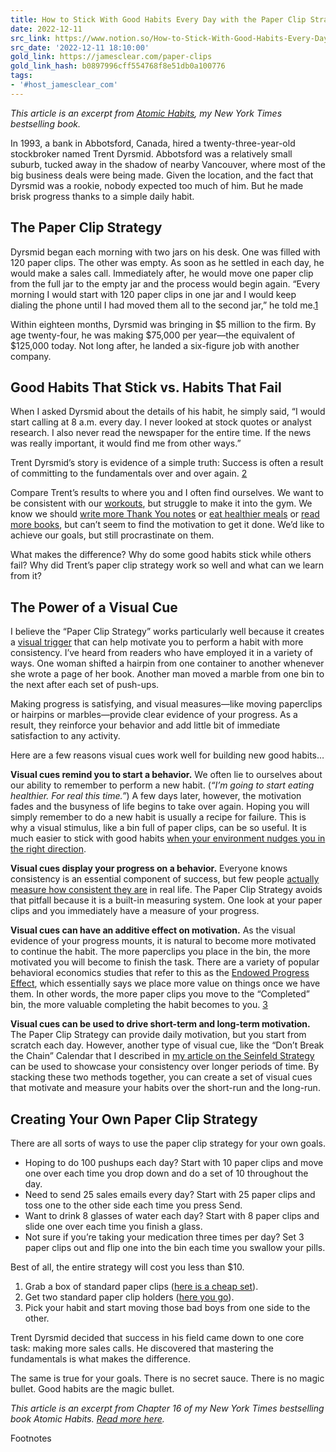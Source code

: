 ```yaml
---
title: How to Stick With Good Habits Every Day with the Paper Clip Strategy
date: 2022-12-11
src_link: https://www.notion.so/How-to-Stick-With-Good-Habits-Every-Day-with-the-Paper-Clip-Strategy-19974c7322d841e09fad1efb87f3368c
src_date: '2022-12-11 18:10:00'
gold_link: https://jamesclear.com/paper-clips
gold_link_hash: b0897996cff554768f8e51db0a100776
tags:
- '#host_jamesclear_com'
---
```



*This article is an excerpt from [Atomic Habits](https://jamesclear.com/atomic-habits), my New York Times bestselling book.*


In 1993, a bank in Abbotsford, Canada, hired a twenty-three-year-old stockbroker named Trent Dyrsmid. Abbotsford was a relatively small suburb, tucked away in the shadow of nearby Vancouver, where most of the big business deals were being made. Given the location, and the fact that Dyrsmid was a rookie, nobody expected too much of him. But he made brisk progress thanks to a simple daily habit.


The Paper Clip Strategy
-----------------------


Dyrsmid began each morning with two jars on his desk. One was filled with 120 paper clips. The other was empty. As soon as he settled in each day, he would make a sales call. Immediately after, he would move one paper clip from the full jar to the empty jar and the process would begin again. “Every morning I would start with 120 paper clips in one jar and I would keep dialing the phone until I had moved them all to the second jar,” he told me.[1](#footnote-1-9447)


Within eighteen months, Dyrsmid was bringing in $5 million to the firm. By age twenty-four, he was making $75,000 per year—the equivalent of $125,000 today. Not long after, he landed a six-figure job with another company.


Good Habits That Stick vs. Habits That Fail
-------------------------------------------


When I asked Dyrsmid about the details of his habit, he simply said, “I would start calling at 8 a.m. every day. I never looked at stock quotes or analyst research. I also never read the newspaper for the entire time. If the news was really important, it would find me from other ways.”


Trent Dyrsmid’s story is evidence of a simple truth: Success is often a result of committing to the fundamentals over and over again. [2](#footnote-2-9447)


Compare Trent’s results to where you and I often find ourselves. We want to be consistent with our [workouts](https://jamesclear.com/start-working-out), but struggle to make it into the gym. We know we should [write more Thank You notes](https://jamesclear.com/say-thank-you) or [eat healthier meals](https://jamesclear.com/eat-healthy) or [read more books](https://jamesclear.com/read-more), but can’t seem to find the motivation to get it done. We’d like to achieve our goals, but still procrastinate on them.


What makes the difference? Why do some good habits stick while others fail? Why did Trent’s paper clip strategy work so well and what can we learn from it?


The Power of a Visual Cue
-------------------------


I believe the “Paper Clip Strategy” works particularly well because it creates a [visual trigger](https://jamesclear.com/habit-triggers "The 5 Triggers That Make New Habits Stick") that can help motivate you to perform a habit with more consistency. I’ve heard from readers who have employed it in a variety of ways. One woman shifted a hairpin from one container to another whenever she wrote a page of her book. Another man moved a marble from one bin to the next after each set of push-ups.


Making progress is satisfying, and visual measures—like moving paperclips or hairpins or marbles—provide clear evidence of your progress. As a result, they reinforce your behavior and add little bit of immediate satisfaction to any activity.


Here are a few reasons visual cues work well for building new good habits…


**Visual cues remind you to start a behavior.** We often lie to ourselves about our ability to remember to perform a new habit. (*“I’m going to start eating healthier. For real this time.”*) A few days later, however, the motivation fades and the busyness of life begins to take over again. Hoping you will simply remember to do a new habit is usually a recipe for failure. This is why a visual stimulus, like a bin full of paper clips, can be so useful. It is much easier to stick with good habits [when your environment nudges you in the right direction](https://jamesclear.com/choice-architecture "Habits, choice architecture, and environment design.").


**Visual cues display your progress on a behavior.** Everyone knows consistency is an essential component of success, but few people [actually measure how consistent they are](https://jamesclear.com/measuring "What are you measuring in your life?") in real life. The Paper Clip Strategy avoids that pitfall because it is a built-in measuring system. One look at your paper clips and you immediately have a measure of your progress.


**Visual cues can have an additive effect on motivation.** As the visual evidence of your progress mounts, it is natural to become more motivated to continue the habit. The more paperclips you place in the bin, the more motivated you will become to finish the task. There are a variety of popular behavioral economics studies that refer to this as the [Endowed Progress Effect](https://en.wikipedia.org/wiki/Endowment_effect "Endowed Progress Effect"), which essentially says we place more value on things once we have them. In other words, the more paper clips you move to the “Completed” bin, the more valuable completing the habit becomes to you. [3](#footnote-3-9447)


**Visual cues can be used to drive short-term and long-term motivation.** The Paper Clip Strategy can provide daily motivation, but you start from scratch each day. However, another type of visual cue, like the “Don’t Break the Chain” Calendar that I described in [my article on the Seinfeld Strategy](https://jamesclear.com/stop-procrastinating-seinfeld-strategy "How to stop procrastinating by using the Seinfeld Strategy") can be used to showcase your consistency over longer periods of time. By stacking these two methods together, you can create a set of visual cues that motivate and measure your habits over the short-run and the long-run.


Creating Your Own Paper Clip Strategy
-------------------------------------


There are all sorts of ways to use the paper clip strategy for your own goals.


* Hoping to do 100 pushups each day? Start with 10 paper clips and move one over each time you drop down and do a set of 10 throughout the day.
* Need to send 25 sales emails every day? Start with 25 paper clips and toss one to the other side each time you press Send.
* Want to drink 8 glasses of water each day? Start with 8 paper clips and slide one over each time you finish a glass.
* Not sure if you’re taking your medication three times per day? Set 3 paper clips out and flip one into the bin each time you swallow your pills.


Best of all, the entire strategy will cost you less than $10.


1. Grab a box of standard paper clips ([here is a cheap set](https://jamesclear.com/go/paperclips "Cheap paper clips.")).
2. Get two standard paper clip holders ([here you go](https://jamesclear.com/go/paperclip-holder "Paper clip holder.")).
3. Pick your habit and start moving those bad boys from one side to the other.


Trent Dyrsmid decided that success in his field came down to one core task: making more sales calls. He discovered that mastering the fundamentals is what makes the difference.


The same is true for your goals. There is no secret sauce. There is no magic bullet. Good habits are the magic bullet.


*This article is an excerpt from Chapter 16 of my New York Times bestselling book Atomic Habits. [Read more here](https://jamesclear.com/atomic-habits "Read more here").*


Footnotes